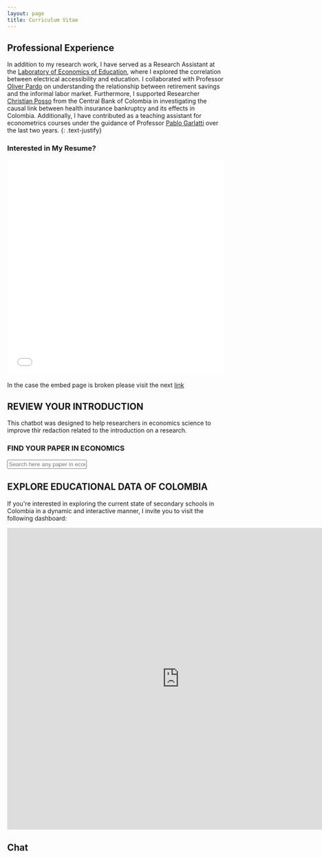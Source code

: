 ```yaml
---
layout: page 
title: Curriculum Vitae
---
```

## Professional Experience

In addition to my research work, I have served as a Research Assistant at the [Laboratory of Economics of Education](https://lee.javeriana.edu.co/), where I explored the correlation between electrical accessibility and education. I collaborated with Professor [Oliver Pardo](https://cea.javeriana.edu.co/w/facultad-de-cea-profesores-administraci%C3%93n-24?redirect=%2Fprofesores) on understanding the relationship between retirement savings and the informal labor market. Furthermore, I supported Researcher [Christian Posso](https://sites.google.com/site/christianpossosuarez/) from the Central Bank of Colombia in investigating the causal link between health insurance bankruptcy and its effects in Colombia. Additionally, I have contributed as a teaching assistant for econometrics courses under the guidance of Professor [Pablo Garlatti](https://sites.google.com/view/adriangarlati) over the last two years.
{: .text-justify}



### Interested in My Resume?
<embed src="{{ site.baseurl }}/assets/docs/CV___Jaime_Polanco.pdf" type="application/pdf" width="100%" height="500px" />

<!-- <iframe src="{{ site.baseurl }}/assets/docs/CV___Jaime_Polanco.pdf" width="100%" height="600px"></iframe> -->


In the case the embed page is broken please visit the next [link](https://github.com/polanco-jaime/polanco-jaime.github.io/blob/main/assets/docs/CV___Jaime_Polanco.pdf)



## REVIEW YOUR INTRODUCTION
This chatbot was designed to help researchers in economics science to improve thir redaction related to the introduction on a research.  
 
 

### FIND YOUR PAPER IN ECONOMICS
<!-- Widget JavaScript bundle -->
<script src="https://cloud.google.com/ai/gen-app-builder/client?hl=en_US"></script>

<!-- Search widget element is not visible by default -->
<gen-search-widget
  configId="c382ef68-7ac5-4aea-b2f2-a9c8dd752cef"
  triggerId="searchWidgetTrigger">
</gen-search-widget>

<!-- Element that opens the widget on click. It does not have to be an input -->
<input placeholder="Search here any paper in economics"  id="searchWidgetTrigger" />
<!-- <embed src="{{ site.baseurl }}/assets/docs/CV__Jaime_Polanco.pdf" type="application/pdf" width="100%" height="600px" /> -->

<!-- <embed src="https://github.com/polanco-jaime/polanco-jaime.github.io/blob/main/assets/docs/CV___Jaime_Polanco.pdf" type="application/pdf" width="100%" height="600px" /> -->
<!-- <embed src="https://raw.githubusercontent.com/polanco-jaime/polanco-jaime.github.io/main/assets/docs/CV__Jaime_Polanco.pdf" type="application/pdf" width="100%" height="600px"> -->

<!-- <iframe src="https://api.allorigins.win/raw?url=https://raw.githubusercontent.com/polanco-jaime/polanco-jaime.github.io/main/assets/docs/CV__Jaime_Polanco.pdf"></iframe> -->


## EXPLORE EDUCATIONAL DATA OF COLOMBIA 
If you're interested in exploring the current state of secondary schools in Colombia in a dynamic and interactive manner, I invite you to visit the following dashboard:
<iframe width="800" height="700" src="https://lookerstudio.google.com/embed/reporting/191b77ee-4430-49bf-acbd-79f477eb971c/page/tEnnC" frameborder="0" style="border:0" allowfullscreen></iframe>

## Chat
<link rel="stylesheet" href="https://www.gstatic.com/dialogflow-console/fast/df-messenger/prod/v1/themes/df-messenger-default.css">
<script src="https://www.gstatic.com/dialogflow-console/fast/df-messenger/prod/v1/df-messenger.js"></script>
<df-messenger
  project-id="gneerative-learning"
  agent-id="723a9711-8f18-499d-80f4-21c8fca0da6a"
  language-code="es"
  max-query-length="-1">
  <df-messenger-chat-bubble
   chat-title="JP Math Teacher">
  </df-messenger-chat-bubble>
</df-messenger>
<style>
  df-messenger {
    z-index: 999;
    position: fixed;
    --df-messenger-font-color: #333;
    --df-messenger-font-family: "Roboto", sans-serif;
    --df-messenger-chat-background: #e6f7ff; /* Fondo del chat en un azul claro */
    --df-messenger-message-user-background: #4c8bf5; /* Mensajes del usuario en azul oscuro */
    --df-messenger-message-user-font-color: #ffffff; /* Texto del usuario en blanco */
    --df-messenger-message-bot-background: #ffffff; /* Mensajes del bot en blanco */
    --df-messenger-button-titlebar-color: #4c8bf5; /* Color de la barra superior en azul oscuro */
    --df-messenger-send-icon: #4c8bf5; /* Icono de envío en azul oscuro */
    --df-messenger-input-box-placeholder-color: #999999; /* Color del placeholder en gris */
    --df-messenger-input-box-font-color: #333; /* Color del texto del input en gris oscuro */
    --df-messenger-bot-message-border-radius: 16px; /* Bordes redondeados para los mensajes del bot */
    --df-messenger-user-message-border-radius: 16px; /* Bordes redondeados para los mensajes del usuario */
    bottom: 16px;
    right: 16px;
  }
  
  df-messenger [data-chat-title]::after {
    content: "👋"; /* Añade un emoji de saludo al título del chat */
  }
</style>
